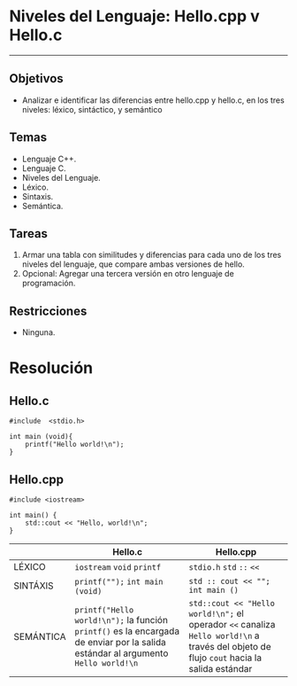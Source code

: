 # Niveles del Lenguaje: Hello.cpp v Hello.c
---
## Objetivos
 - Analizar e identificar las diferencias entre hello.cpp y hello.c, en los tres niveles: léxico, sintáctico, y semántico
## Temas
- Lenguaje C++.
- Lenguaje C.
- Niveles del Lenguaje.
- Léxico.
- Sintaxis.
- Semántica.

## Tareas
1. Armar una tabla con similitudes y diferencias para cada uno de los tres niveles
del lenguaje, que compare ambas versiones de hello.
2. Opcional: Agregar una tercera versión en otro lenguaje de programación.

## Restricciones
- Ninguna. 

# Resolución

## Hello.c
~~~
#include  <stdio.h>

int main (void){
    printf("Hello world!\n");
}

~~~          
## Hello.cpp       
~~~
#include <iostream>

int main() {
    std::cout << "Hello, world!\n";     
}
~~~ 

||Hello.c  |Hello.cpp |
|---------|--------------------------------------|--------------------------------------------|
|LÉXICO |`iostream` `void`  `printf`  |  `stdio.h` `std` `::` `<<` |
|SINTÁXIS |`printf("");` `int main (void)`|`std :: cout << "";` `int main ()` |
|SEMÁNTICA |`printf("Hello world!\n");` la función `printf()` es la encargada de enviar por la salida estándar al argumento `Hello world!\n`| `std::cout << "Hello world!\n";` el operador `<<` canaliza `Hello world!\n` a través del objeto de flujo `cout` hacia la salida estándar|

